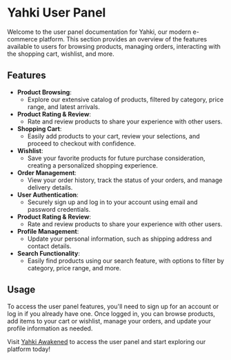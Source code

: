 # Yahki User Panel

Welcome to the user panel documentation for Yahki, our modern e-commerce platform. This section provides an overview of the features available to users for browsing products, managing orders, interacting with the shopping cart, wishlist, and more.

## Features

- **Product Browsing**:
  - Explore our extensive catalog of products, filtered by category, price range, and latest arrivals.
- **Product Rating & Review**:
  - Rate and review products to share your experience with other users.
- **Shopping Cart**:
  - Easily add products to your cart, review your selections, and proceed to checkout with confidence.
- **Wishlist**:
  - Save your favorite products for future purchase consideration, creating a personalized shopping experience.
- **Order Management**:
  - View your order history, track the status of your orders, and manage delivery details.
- **User Authentication**:
  - Securely sign up and log in to your account using email and password credentials.
- **Product Rating & Review**:
  - Rate and review products to share your experience with other users.
- **Profile Management**:
  - Update your personal information, such as shipping address and contact details.
- **Search Functionality**:
  - Easily find products using our search feature, with options to filter by category, price range, and more.

## Usage

To access the user panel features, you'll need to sign up for an account or log in if you already have one. Once logged in, you can browse products, add items to your cart or wishlist, manage your orders, and update your profile information as needed.

Visit [Yahki Awakened](https://yahkiawakened.com/) to access the user panel and start exploring our platform today!
